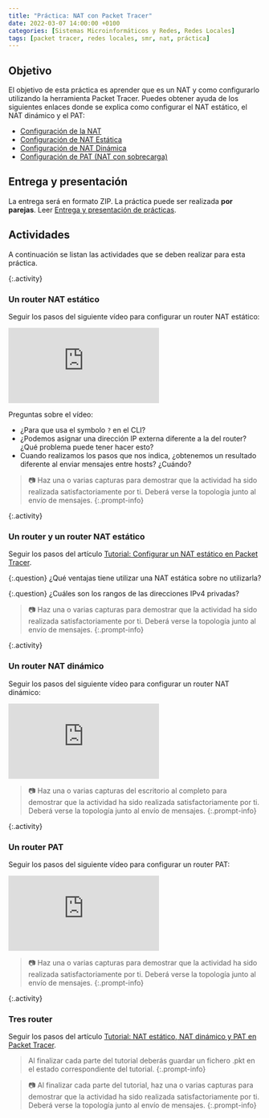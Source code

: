 ```yaml
---
title: "Práctica: NAT con Packet Tracer"
date: 2022-03-07 14:00:00 +0100
categories: [Sistemas Microinformáticos y Redes, Redes Locales]
tags: [packet tracer, redes locales, smr, nat, práctica]
---
```


## Objetivo

El objetivo de esta práctica es aprender que es un NAT y como configurarlo utilizando la herramienta Packet Tracer. Puedes obtener ayuda de los siguientes enlaces donde se explica como configurar el NAT estático, el NAT dinámico y el PAT:

- [Configuración de la NAT](https://ccnadesdecero.es/configuracion-nat-estatica-dinamica-pat)
- [Configuración de NAT Estática](https://ccnadesdecero.es/configuracion-nat-estatica/)
- [Configuración de NAT Dinámica](https://ccnadesdecero.es/configuracion-nat-dinamica/)
- [Configuración de PAT (NAT con sobrecarga)](https://ccnadesdecero.es/configuracion-pat-nat-sobrecarga/)

## Entrega y presentación

La entrega será en formato ZIP. La práctica puede ser realizada **por parejas**. Leer [Entrega y presentación de prácticas](/posts/entrega-presentacion-practicas/).

## Actividades

A continuación se listan las actividades que se deben realizar para esta práctica.

{:.activity}
### Un router NAT estático

Seguir los pasos del siguiente vídeo para configurar un router NAT estático:

<iframe src="https://www.youtube.com/embed/dV9jK4g1uyw" title="YouTube video player" frameborder="0" allow="accelerometer; autoplay; clipboard-write; encrypted-media; gyroscope; picture-in-picture" allowfullscreen></iframe>

Preguntas sobre el vídeo:

- ¿Para que usa el symbolo `?` en el CLI?
- ¿Podemos asignar una dirección IP externa diferente a la del router? ¿Qué problema puede tener hacer esto?
- Cuando realizamos los pasos que nos indica, ¿obtenemos un resultado diferente al enviar mensajes entre hosts? ¿Cuándo?

> 📷 Haz una o varias capturas para demostrar que la actividad ha sido realizada satisfactoriamente por ti. Deberá verse la topología junto al envío de mensajes.
{:.prompt-info}

{:.activity}
### Un router y un router NAT estático

Seguir los pasos del artículo [Tutorial: Configurar un NAT estático en Packet Tracer](/posts/tutorial-nat-estatico-packet-tracer).

{:.question}
¿Qué ventajas tiene utilizar una NAT estática sobre no utilizarla?

{:.question}
¿Cuáles son los rangos de las direcciones IPv4 privadas?

> 📷 Haz una o varias capturas para demostrar que la actividad ha sido realizada satisfactoriamente por ti. Deberá verse la topología junto al envío de mensajes.
{:.prompt-info}

{:.activity}
### Un router NAT dinámico

Seguir los pasos del siguiente vídeo para configurar un router NAT dinámico:

<iframe src="https://www.youtube.com/embed/rge-SwOx6Dg" title="YouTube video player" frameborder="0" allow="accelerometer; autoplay; clipboard-write; encrypted-media; gyroscope; picture-in-picture" allowfullscreen></iframe>

> 📷 Haz una o varias capturas del escritorio al completo para demostrar que la actividad ha sido realizada satisfactoriamente por ti. Deberá verse la topología junto al envío de mensajes.
{:.prompt-info}

{:.activity}
### Un router PAT

Seguir los pasos del siguiente vídeo para configurar un router PAT:

<iframe src="https://www.youtube.com/embed/I6MLqzfy6BI" title="YouTube video player" frameborder="0" allow="accelerometer; autoplay; clipboard-write; encrypted-media; gyroscope; picture-in-picture" allowfullscreen></iframe>

> 📷 Haz una o varias capturas para demostrar que la actividad ha sido realizada satisfactoriamente por ti. Deberá verse la topología junto al envío de mensajes.
{:.prompt-info}

{:.activity}
### Tres router

Seguir los pasos del artículo [Tutorial: NAT estático, NAT dinámico y PAT en Packet Tracer](/posts/tutorial-nat-pat-packet-tracer).

> Al finalizar cada parte del tutorial deberás guardar un fichero .pkt en el estado correspondiente del tutorial.
{:.prompt-info}

> 📷 Al finalizar cada parte del tutorial, haz una o varias capturas para demostrar que la actividad ha sido realizada satisfactoriamente por ti. Deberá verse la topología junto al envío de mensajes.
{:.prompt-info}
